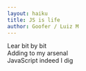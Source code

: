 ```yaml
---
layout: haiku
title: JS is life
author: Goofer / Luiz M
---
```


Lear bit by bit <br>
Adding to my arsenal <br>
JavaScript indeed I dig <br>
